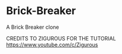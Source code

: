 # Brick-Breaker

A Brick Breaker clone

CREDITS TO ZIGUROUS FOR THE TUTORIAL https://www.youtube.com/c/Zigurous
